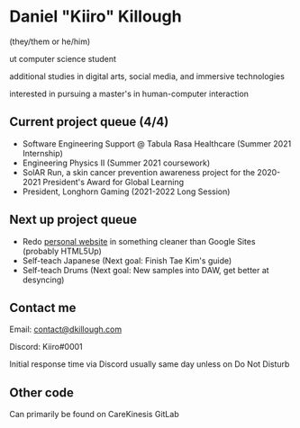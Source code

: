 # Daniel "Kiiro" Killough
(they/them or he/him)

ut computer science student

additional studies in digital arts, social media, and immersive technologies

interested in pursuing a master's in human-computer interaction

## Current project queue (4/4)

- Software Engineering Support @ Tabula Rasa Healthcare (Summer 2021 Internship)
- Engineering Physics II (Summer 2021 coursework)
- SolAR Run, a skin cancer prevention awareness project for the 2020-2021 President's Award for Global Learning 
- President, Longhorn Gaming (2021-2022 Long Session)

## Next up project queue 

- Redo [personal website](https://dkillough.com) in something cleaner than Google Sites (probably HTML5Up)
- Self-teach Japanese (Next goal: Finish Tae Kim's guide)
- Self-teach Drums (Next goal: New samples into DAW, get better at desyncing)

## Contact me

Email: contact@dkillough.com

Discord: Kiiro#0001

Initial response time via Discord usually same day unless on Do Not Disturb


## Other code
Can primarily be found on CareKinesis GitLab
